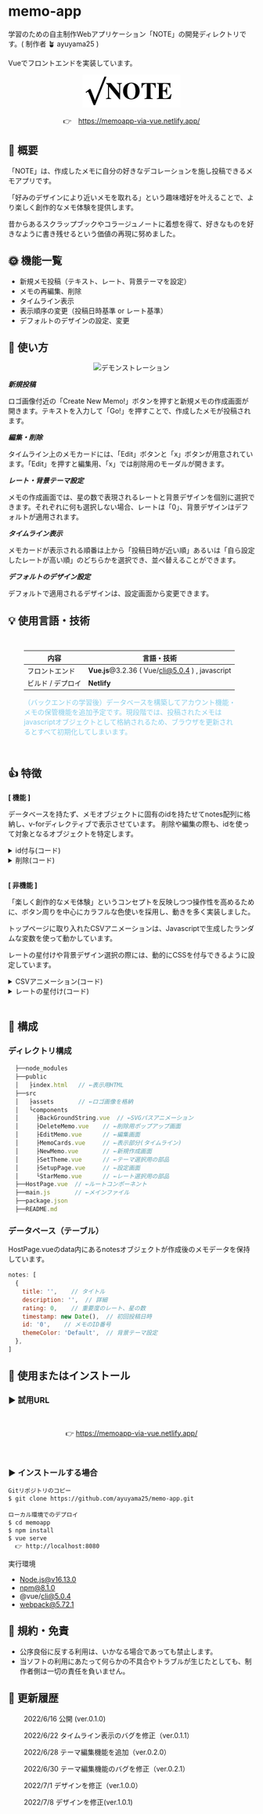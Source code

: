 # memo-app
  学習のための自主制作Webアプリケーション「NOTE」の開発ディレクトリです。( 制作者 🪴 ayuyama25 )

  Vueでフロントエンドを実装しています。

<div align="center">

![ロゴ：NOTE](./src/assets/logo-note.png)

👉　https://memoapp-via-vue.netlify.app/

</div>

## 🌱 概要
  「NOTE」は、作成したメモに自分の好きなデコレーションを施し投稿できるメモアプリです。

  「好みのデザインにより近いメモを取れる」という趣味嗜好を叶えることで、より楽しく創作的なメモ体験を提供します。

  昔からあるスクラップブックやコラージュノートに着想を得て、好きなものを好きなように書き残せるという価値の再現に努めました。

## 🌞 機能一覧
  * 新規メモ投稿（テキスト、レート、背景テーマを設定）
  * メモの再編集、削除  
  * タイムライン表示
  * 表示順序の変更（投稿日時基準 or レート基準）
  * デフォルトのデザインの設定、変更

## 📗 使い方
<div align="center">

![デモンストレーション](https://user-images.githubusercontent.com/89821806/177673218-00d4399d-d774-4292-b840-43bffbd39f54.gif)
</div>

  ***新規投稿***

  ロゴ画像付近の「Create New Memo!」ボタンを押すと新規メモの作成画面が開きます。テキストを入力して「Go!」を押すことで、作成したメモが投稿されます。

  ***編集・削除***

  タイムライン上のメモカードには、「Edit」ボタンと「x」ボタンが用意されています。「Edit」を押すと編集用、「x」では削除用のモーダルが開きます。

  ***レート・背景テーマ設定***

  メモの作成画面では、星の数で表現されるレートと背景デザインを個別に選択できます。それぞれに何も選択しない場合、レートは「0」、背景デザインはデフォルトが適用されます。

  ***タイムライン表示***

  メモカードが表示される順番は上から「投稿日時が近い順」あるいは「自ら設定したレートが高い順」のどちらかを選択でき、並べ替えることができます。

  ***デフォルトのデザイン設定***

  デフォルトで適用されるデザインは、設定画面から変更できます。

## 💡 使用言語・技術

<div style="padding: 1rem 2rem;">

 内容 | 言語・技術 
 -|- 
 フロントエンド | **Vue.js**@3.2.36 ( Vue/cli@5.0.4 ) , javascript 
 ビルド / デプロイ | **Netlify** 

  <div style="color: skyblue;">

  （バックエンドの学習後）データベースを構築してアカウント機能・メモの保管機能を追加予定です。現段階では、投稿されたメモはjavascriptオブジェクトとして格納されるため、ブラウザを更新されるとすべて初期化してしまいます。

  </div>
</div>

## 👍 特徴

**[ 機能 ]**

  データベースを持たず、メモオブジェクトに固有のidを持たせてnotes配列に格納し、v-forディレクティブで表示させています。
  削除や編集の際も、idを使って対象となるオブジェクトを特定します。

<details>
<summary>id付与(コード)</summary>

  ~~~javascript
  // (NewMemo.vue)
  /* id付与 */
  props: {
    cards: Array    //親コンポーネントからメモオブジェクト全体の配列を取得
  },
  data(){
    return {
      idSerch: new Map(),
    }
  },
  methods: {
    /*  ID付与処理：
        ・メモが一つもない場合、 id=0を付与
        ・メモがある場合、 全idから最大値を検索し、+1した値を付与
      ↓関数の引数としてprops: cardsを渡す */
    getNewId(cardsData) {
      if (this.cards.length == 0 ) {
        return 0
      } else {
        this.idSerch = cardsData.map((card) => card.id)
        return Math.max(...this.idSerch) + 1
      }
    },
  },
  ~~~
</details>
<details>
<summary>削除(コード)</summary>

  ~~~javascript
  //HostPage.vue
  //templateタグ内
  <memo-cards @deletedId="getDeleted"></memo-cards> //子コンポーネントから削除ボタンが押されたメモのid情報を取得

  //scriptタグ内
  data() {
    return {
      notes: [
        {
        title: '',
        description: '',
        rating: 0,
        timestamp: new Date(),
        id: '0',
        themeColor: 'Default',
        },    // … 投稿された全メモデータを保持
      ],
      targetIndex: '',
    }
  },
  methods: {
    /* 削除対象idからnotes配列の[index]を検索して削除実行 */
    getDeleted(value) {
      let deleteIndex = this.notes.map((card) => (card)).findIndex((card) => card.id === value )
      this.notes.splice([deleteIndex],1)
      return this.notes
    },
  }
  ~~~
</details>
<br>

**[ 非機能 ]**

  「楽しく創作的なメモ体験」というコンセプトを反映しつつ操作性を高めるために、ボタン周りを中心にカラフルな色使いを採用し、動きを多く実装しました。

  トップページに取り入れたCSVアニメーションは、Javascriptで生成したランダムな変数を使って動かしています。

  レートの星付けや背景デザイン選択の際には、動的にCSSを付与できるように設定しています。
  
<details>
<summary>CSVアニメーション(コード)</summary>

  ~~~javascript
  //(BackGroundString.vue)
  //templateタグ内
    <svg xmlns="http://www.w3.org/2000/svg" width="100%" height="20rem" viewBox="0, 0, 100, 100" preserveAspectRatio="none">
      <path :d="pathStr" stroke="#fff" stroke-width="0.4" fill="none"></path>
    </svg>

  //scriptタグ内
  data() {
    return {
      yValues: [],   // Y座標の配列
      pointsCount : 30,   //座標点の数
      maxY : 18,   //山の最大値
      widthSVG: 100,   //全体の幅
      heightSVG: 100,  //全体の高さ
      ease: 1.4,  //曲がり具合
    },
  },
  computed: {
    /* pathの中身（d属性）を返す */
    pathStr() {
      return this.valuesToPathStr(this.yValues)
    },
    /* ランダムなxy座標の生成 */
    points() {
      return this.yValues.map((y, x) => ({
        x: x / (this.pointsCount -1) * this.widthSVG,
        y: y * this.maxY + this.heightSVG / 2
      }))
    },
    /* 制御点の算出 */
    controlX() {
      return this.widthSVG / (this.pointsCount - 1) * this.ease
    }
  },
  methods: {
    nextY() {
      this.yValues = this.generateValues()
    },
    /* 0〜1と(-1)〜0の乱数で交互に埋めた値配列を生成 */
    generateValues() {
      return new Array(this.pointsCount + 1).fill(0).map((_, index) => Math.random() * ((index % 2) ? 1 : -1 ))
    },
    /* パス（ぺジェ曲線）を描画するための文字列を生成 */
    valuesToPathStr() {
      if (this.yValues.length < 2) {
        return 'M0,0'
      }
        return `M${this.points.shift().x},${this.points.shift().y} S` + this.points.map(p => `${p.x - this.controlX},${p.y} ${p.x},${p.y}`).join(' ')
    }
  },
  mounted() {
      this.nextY()
      window.setInterval(this.nextY, 1000)    
  }
  ~~~
  アニメーションの学習・参考👩‍💻: ics.media（https://ics.media/entry/200225/ )
  <br>
</details>

<details>
<summary>レートの星付け(コード)</summary>

  ~~~javascript
  //(StarMemo.vue)
  //templateタグ内
  <span v-for="(item, index) in starList" :key="index" @change="changingRate(item.value)">
    <label :class="item.color">
      <input type="radio" name="stars" v-model="starsOfRate" :value="item.value">★
    </label>
  </span>

  // scriptタグ内
  data() {
    return {
      starsOfRate: null,
      starList: [
        {value: 1, color: ''},
        {value: 2, color: ''},
        {value: 3, color: ''},
        {value: 4, color: ''},
        {value: 5, color: ''},
      ] 
    }
  },
  methods: {
    /* 選択変更時の動作 */
    changingRate(value) {
      this.colorStars(value)
      this.giveStars()        //省略
    },
    /* 選択したレートに応じて色をつける */
    colorStars(value) {
      for (let i=0; i<this.starList.length; i++) {
        this.starList[i].color = ''
      } 
      for (let i=0; i<value; i++) {
        this.starList[i].color = 'coloring-star'
      } return
    },
  }

  // style scapedタグ内（CSS）
  .coloring-star{
    color: #c8ed7d;
  }
  ~~~
</details>
<br>

## 🌵 構成

<!-- 
### システム構成
 -->

### ディレクトリ構成

~~~javascript
  ├──node_modules
  ├──public
  │   ├index.html   // ←表示用HTML
  ├──src
  │   ├assets       // ←ロゴ画像を格納
  │   └components
  │     ├BackGroundString.vue  // ←SVGパスアニメーション
  │     ├DeleteMemo.vue    // ←削除用ポップアップ画面
  │     ├EditMemo.vue      // ←編集画面
  │     ├MemoCards.vue     // ←表示部分(タイムライン)
  │     ├NewMemo.vue       // ←新規作成画面
  │     ├SetTheme.vue      // ←テーマ選択用の部品
  │     ├SetupPage.vue     // ←設定画面
  │     └StarMemo.vue      // ←レート選択用の部品
  ├──HostPage.vue  // ←ルートコンポーネント
  ├──main.js       // ←メインファイル
  ├──package.json
  ├──README.md
~~~

### データベース（テーブル）
  HostPage.vueのdata内にあるnotesオブジェクトが作成後のメモデータを保持しています。

~~~javascript
notes: [
  {
    title: '',    // タイトル
    description: '',  // 詳細
    rating: 0,    // 重要度のレート、星の数
    timestamp: new Date(),  // 初回投稿日時
    id: '0',    // メモのID番号
    themeColor: 'Default',  // 背景テーマ設定
  }, 
]
~~~

## 📝 使用またはインストール

### ▶︎ 試用URL

<div style="text-align: center; padding: 1rem;">

  👉 https://memoapp-via-vue.netlify.app/

</div>

### ▶︎ インストールする場合
```
Gitリポジトリのコピー
$ git clone https://github.com/ayuyama25/memo-app.git

ローカル環境でのデプロイ
$ cd memoapp
$ npm install
$ vue serve
  👉 http://localhost:8080
```

実行環境

  * Node.js@v16.13.0
  * npm@8.1.0
  * @vue/cli@5.0.4
  * webpack@5.72.1

## 🫰 規約・免責
* 公序良俗に反する利用は、いかなる場合であっても禁止します。
* 当ソフトの利用にあたって何らかの不具合やトラブルが生じたとしても、制作者側は一切の責任を負いません。

## 🔖 更新履歴
<div style="padding: 0 2rem;">

2022/6/16 公開 (ver.0.1.0)

2022/6/22 タイムライン表示のバグを修正（ver.0.1.1）

2022/6/28 テーマ編集機能を追加（ver.0.2.0）

2022/6/30 テーマ編集機能のバグを修正（ver.0.2.1）

2022/7/1  デザインを修正（ver.1.0.0）

2022/7/8  デザインを修正(ver.1.0.1)

<!--  TODO 確認、整備 -->
</div>
